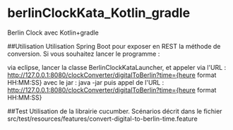 # berlinClockKata_Kotlin_gradle
Berlin Clock avec Kotlin+gradle

##Utilisation
Utilisation Spring Boot pour exposer en REST la méthode de conversion. Si vous souhaitez lancer le programme :

via eclipse, lancer la classe BerlinClockKataLauncher, et appeler via l'URL : http://127.0.0.1:8080/clockConverter/digitalToBerlin?time={heure format HH:MM:SS}
avec le jar : java -jar puis appel de l'URL : http://127.0.0.1:8080/clockConverter/digitalToBerlin?time={heure format HH:MM:SS}

##Test
Utilisation de la librairie cucumber. Scénarios décrit dans le fichier src/test/resources/features/convert-digital-to-berlin-time.feature
